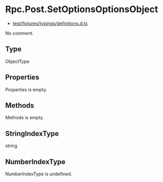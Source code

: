 # Rpc.Post.SetOptionsOptionsObject

* [test/fixtures/typings/definitions.d.ts](/test/fixtures/typings/definitions.d.ts#L91)

No comment.

## Type

ObjectType

## Properties

Properties is empty.

## Methods

Methods is empty.

## StringIndexType

string

## NumberIndexType

NumberIndexType is undefined.
